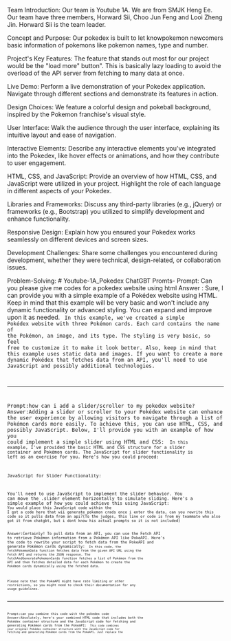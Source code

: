 Team Introduction:
 Our team is Youtube 1A. We are from SMJK Heng Ee. Our team have three members, Horward Sii, Choo Jun Feng and Looi Zheng Jin. Horward Sii is the team leader.

Concept and Purpose: 
Our pokedex is built to let knowpokemon newcomers  basic information of pokemons like pokemon names, type and number.

Project's Key Features:
The feature that stands out most for our project would be the "load more" button". This is basically lazy loading to avoid the overload of the API server from fetching to many data at once.

Live Demo: Perform a live demonstration of your Pokedex application. Navigate through different sections and demonstrate its features in action.

Design Choices:
We feature a colorful design and pokeball background, inspired by the Pokemon franchise's visual style.

User Interface: Walk the audience through the user interface, explaining its intuitive layout and ease of navigation.

Interactive Elements: Describe any interactive elements you've integrated into the Pokedex, like hover effects or animations, and how they contribute to user engagement.

HTML, CSS, and JavaScript: Provide an overview of how HTML, CSS, and JavaScript were utilized in your project. Highlight the role of each language in different aspects of your Pokedex.

Libraries and Frameworks: Discuss any third-party libraries (e.g., jQuery) or frameworks (e.g., Bootstrap) you utilized to simplify development and enhance functionality.

Responsive Design: Explain how you ensured your Pokedex works seamlessly on different devices and screen sizes.

Development Challenges: Share some challenges you encountered during development, whether they were technical, design-related, or collaboration issues.

Problem-Solving: # Youtube-1A_Pokedex
ChatGBT Promts-
Prompt: Can you please give me codes for a pokedex website using html
Answer : Sure, I can provide you with a simple example of a Pokédex website using HTML. Keep in mind that this example will be very basic and won't include any dynamic functionality or advanced styling. You can expand and improve upon it as needed.
<code>
In this example, we've created a simple Pokédex website with three Pokémon cards. Each card contains the name of the Pokémon, an image, and its type. The styling is very basic, so feel free to customize it to make it look better. Also, keep in mind that this example uses static data and images. If you want to create a more dynamic Pokédex that fetches data from an API, you'll need to use JavaScript and possibly additional technologies.
________________________________________________________________________________________________________________________________________

Prompt:how can i add a slider/scroller to my pokedex website?
Answer:Adding a slider or scroller to your Pokédex website can enhance the user experience by allowing visitors to navigate through a list of Pokémon cards more easily. To achieve this, you can use HTML, CSS, and possibly JavaScript. Below, I'll provide you with an example of how you could implement a simple slider using HTML and CSS:
<code>
In this example, I've provided the basic HTML and CSS structure for a slider container and Pokémon cards. The JavaScript for slider functionality is left as an exercise for you. Here's how you could proceed:

JavaScript for Slider Functionality:

You'll need to use JavaScript to implement the slider behavior. You can move the .slider element horizontally to simulate sliding. Here's a simple example of how you could achieve this using JavaScript:
<code>
You would place this JavaScript code within the <script> tag in the HTML file.

Please note that this example provides a simple manual slider. For a more user-friendly experience, you might want to implement navigation buttons, touch support for mobile devices, and additional features. You could also consider using a third-party JavaScript library like Slick Carousel or Owl Carousel to make implementing a slider easier.
/* The slider function was deleted as it cannot be controlled with mouse yet*/
________________________________________________________________________________________________________________________________________

Prompt:Can you please design a border for the webste just like a real pokedex?
Answer:Sure, I can help you add a border to your Pokédex website to make it resemble a real Pokédex. Here's an updated version of the HTML and CSS code that includes a Pokédex-like border design:
<code>
In this updated code, I've added a .pokedex class to the main container of the website, which gives it a red border resembling a Pokédex. The border-radius property is used to round the corners of the border. Additionally, I've adjusted the layout slightly to give the Pokédex container a maximum width and centered it on the page.

Feel free to further customize the colors, fonts, and other styles to achieve the look you want for your Pokédex website.
________________________________________________________________________________________________________________________________________

Prompt: Can you align the pokemon card s to the center?
Answer:Sure! To align the Pokémon cards in the center of the Pokédex container, you can apply some CSS styling to the .pokedex class. Here's the modified code:
<code>
In this version of the code, the .pokedex container uses Flexbox properties to center-align its children (the Pokémon cards). The display: flex; and justify-content: center; properties are used to achieve this. The flex-wrap: wrap; property allows the cards to wrap to the next row if needed.

This will ensure that the Pokémon cards are centered within the Pokédex container, creating a neat alignment.
________________________________________________________________________________________________________________________________________

Prompt:
It did not work, the first pokemon card ended up colliding with the title
Answer:I apologize for the confusion. It seems like there might be a misunderstanding. If you want to keep the title and the Pokémon cards separate and avoid any collision, you can add a separate container for the Pokémon cards and style it accordingly. Here's the corrected code:
<code>
In this version of the code, the Pokémon cards are placed inside a separate container with the class pokemon-container. This ensures that the cards are not directly under the title and provides the desired layout with centered Pokémon cards.
________________________________________________________________________________________________________________________________________

Prompt:
i changed my pokemon card border to black but now it seems to be overlapped by the pokedex background color, how can i fix it?
Answer:If the black border of the Pokémon cards is being overlapped by the white background of the .pokedex container, you can adjust the positioning of the cards to avoid this overlap. Here's how you can modify the .pokemon-card class to fix the issue:
<code>
By adding a white background color to the .pokemon-card class, you ensure that the cards' content is displayed on a white background, preventing the overlap with the red border of the .pokedex container. The black border of the cards will be visible against this white background.
________________________________________________________________________________________________________________________________________

Prompt:In the browser the pokedex container doesnt take up the whole screen, please adjust it for me
Answer:I understand. To make the Pokédex container take up the full width of the screen, you can modify the CSS for the .pokedex class. Here's the updated code:
<code>
By setting the width property to 100%, you ensure that the .pokedex container takes up the full available width of the screen. The max-width property is kept to ensure that the container doesn't become too wide on larger screens.
________________________________________________________________________________________________________________________________________

Prompt: <script>
    const pokemonData = [
        {
            name: "Bulbasaur",
            imageUrl: "https://raw.githubusercontent.com/PokeAPI/sprites/master/sprites/pokemon/1.png",
            type: "Grass/Poison"
        },
        {
            name: "Charmander",
            imageUrl: "https://raw.githubusercontent.com/PokeAPI/sprites/master/sprites/pokemon/4.png",
            type: "Fire"
        },
        {
            name: "Squirtle",
            imageUrl: "https://raw.githubusercontent.com/PokeAPI/sprites/master/sprites/pokemon/7.png",
            type: "Water"
        }
        // Add more Pokémon data here
    ];

    const pokemonContainer = document.querySelector(".pokemon-container");

    pokemonData.forEach(pokemon => {
        const pokemonCard = document.createElement("div");
        pokemonCard.classList.add("pokemon-card");

        const name = document.createElement("h2");
        name.textContent = pokemon.name;

        const image = document.createElement("img");
        image.src = pokemon.imageUrl;
        image.alt = pokemon.name;

        const type = document.createElement("p");
        type.textContent = pokemon.type;

        pokemonCard.appendChild(name);
        pokemonCard.appendChild(image);
        pokemonCard.appendChild(type);

        pokemonContainer.appendChild(pokemonCard);
    });
</script>
I got a code here that wii generate pokemon crads once i enter the data, can you rewrite this code so it pulls data from an api?(To the judges, this line or code is from my teammate who also got it from chatgbt, but i dont know his actual prompts so it is not included)

Answer:Certainly! To pull data from an API, you can use the Fetch API to retrieve Pokémon information from a Pokémon API like PokeAPI. Here's the code to rewrite your script to fetch data from the PokeAPI and generate Pokémon cards dynamically:
<code>
In this code, the fetchPokemonData function fetches data from the given API URL using the Fetch API and returns the JSON response. The fetchAndGeneratePokemonCards function fetches a list of Pokémon from the API and then fetches detailed data for each Pokémon to create the Pokémon cards dynamically using the fetched data.

Please note that the PokeAPI might have rate limiting or other restrictions, so you might need to check their documentation for any usage guidelines.
________________________________________________________________________________________________________________________________________

Prompt:can you combine this code with the pokedex code
Answer:Absolutely, here's your combined HTML code that includes both the Pokédex container structure and the JavaScript code for fetching and generating Pokémon cards from the PokeAPI:
<code>
This code combines your original Pokédex container structure with the JavaScript code for fetching and generating Pokémon cards from the PokeAPI. Just replace the <style> section with your preferred CSS styles if you have any additional customizations you'd like to apply.
________________________________________________________________________________________________________________________________________

Prompt:can you change the code so that the pokemon will be in pokedex order
Answer:
Certainly! To display the Pokémon cards in Pokédex order, you'll need to modify the JavaScript code to fetch the data accordingly. The Pokédex order is based on the Pokémon IDs, so you'll need to adjust the API URL to fetch data in ascending order of IDs. Here's the modified JavaScript code:
<code>
In this code, the fetchAndGeneratePokemonCards function now loops through a range of Pokémon IDs (from 1 to maxPokemon) to fetch data in Pokédex order. This ensures that the Pokémon cards are displayed in the correct order.

Please note that the example above fetches the first 151 Pokémon (Gen 1). You can adjust the maxPokemon variable to fetch a different range of Pokémon based on the desired generation or Pokédex range.
________________________________________________________________________________________________________________________________________

Prompt:can you add id numbers to each corrensponding pokemon
Answer:
Certainly! You can add ID numbers to each corresponding Pokémon by simply displaying the ID from the fetched data. Here's the updated JavaScript code that includes ID numbers for each Pokémon:
<code>
In this code, I've added the idElement to each Pokémon card, displaying the Pokémon's ID number. This way, you can see the ID for each corresponding Pokémon on their respective cards.
________________________________________________________________________________________________________________________________________

Propmt:Certainly! To display more Pokémon cards, you can adjust the maxPokemon value to fetch and generate cards for a larger range of Pokémon. Here's the updated code that fetches and generates Pokémon cards for a total of 9 Pokémon:
<code>
In this code, I've adjusted the maxPokemon value to 9 to fetch and generate Pokémon cards for the first 9 Pokémon. The layout is similar to before, where the first three Pokémon are placed on the first row and subsequent Pokémon are placed on new rows.
________________________________________________________________________________________________________________________________________

added a serchbar function from chatgbt but deleted it 

Prompt:I would like to add a new feature: A button that reads"load more", so when the user presses it, 10 more subsequent pokemon cards show up. How can I do it?
Answer:To implement a "Load More" button that adds 10 more subsequent Pokémon cards when clicked, you can follow these steps:

Add the "Load More" button to your HTML structure:
<code>
This code introduces a new button with the ID "load-more-button" and sets up an event listener for the "click" event. When the button is clicked, it increases the currentMaxPokemon count by 10 and then calls the fetchAndGeneratePokemonCards() function to fetch and generate the next 10 Pokémon cards.

The fetchAndGeneratePokemonCards() function now accepts the maxPokemon parameter to determine the range of Pokémon to fetch. It iterates from currentMaxPokemon - 9 to maxPokemon to fetch the required Pokémon data and generate their cards.

This way, clicking the "Load More" button will keep adding 10 more subsequent Pokémon cards to the Pokédex.
________________________________________________________________________________________________________________________________________

Prompt:I would like to make the background behind the pokedex container be filled with pokeballs as a design. How can i do it?
Answer:
To create a background filled with Pokeballs behind the Pokédex container, you can use CSS to apply a repeating pattern of Pokeball images. Here's how you can do it:

Create the Pokeball Image:
You'll need an image of a Pokeball. You can either create one or find a suitable image online. Make sure the image has a transparent background if you want it to overlay on the background color.

Add CSS for Background:
Add CSS to your <style> tag in the HTML code to create a repeating pattern of the Pokeball image as the background:
<code>
Replace 'path/to/pokeball-image.png' with the actual path to your Pokeball image. This will create a repeating pattern of the Pokeball image as the background behind the Pokédex container.
________________________________________________________________________________________________________________________________________

Images:
The pokeball image in the background is taken from this website"https://www.freeiconspng.com/img/45351"

Team Collaboration: Explain how your team effectively collaborated on the project. Discuss the tools you used for task management, version control, and communication.

Team Introduction: Begin with a warm introduction of your team members. Briefly mention their roles and responsibilities in the project.

Concept and Purpose: Clearly articulate the concept and purpose of your Pokedex application. 

Project's Key Features: Highlight the standout features of your Pokedex. This could include search functionality, filter options, responsive design, and any interactive elements you've incorporated.

Live Demo: Perform a live demonstration of your Pokedex application. Navigate through different sections and demonstrate its features in action.

Design Choices: Explain the thought process behind your design choices, such as color scheme, typography, and layout. Discuss how your design enhances user experience.

User Interface: Walk the audience through the user interface, explaining its intuitive layout and ease of navigation.

Interactive Elements: Describe any interactive elements you've integrated into the Pokedex, like hover effects or animations, and how they contribute to user engagement.

HTML, CSS, and JavaScript: Provide an overview of how HTML, CSS, and JavaScript were utilized in your project. Highlight the role of each language in different aspects of your Pokedex.

Libraries and Frameworks: Discuss any third-party libraries (e.g., jQuery) or frameworks (e.g., Bootstrap) you utilized to simplify development and enhance functionality.

Responsive Design: Explain how you ensured your Pokedex works seamlessly on different devices and screen sizes.

Development Challenges: Share some challenges you encountered during development, whether they were technical, design-related, or collaboration issues.

Problem-Solving: Detail how your team addressed these challenges. This could involve research, seeking help from mentors or online communities, or trying different approaches.
Task Division: Describe how you divided responsibilities among team members based on their strengths and expertise.

Potential Additions: Explore potential future enhancements for your Pokedex application. This could involve integrating additional features, expanding the dataset, or incorporating user feedback.

Technical Learning: Share the technical skills your team members acquired or improved during the development process.

Personal Development: Reflect on the personal growth and teamwork skills gained throughout this project.
